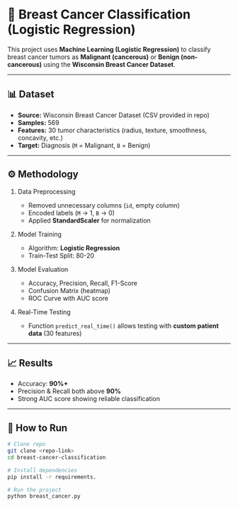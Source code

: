 # 🧬 Breast Cancer Classification (Logistic Regression)

This project uses **Machine Learning (Logistic Regression)** to classify breast cancer tumors as **Malignant (cancerous)** or **Benign (non-cancerous)** using the **Wisconsin Breast Cancer Dataset**.  

---

## 📊 Dataset
- **Source:** Wisconsin Breast Cancer Dataset (CSV provided in repo)  
- **Samples:** 569  
- **Features:** 30 tumor characteristics (radius, texture, smoothness, concavity, etc.)  
- **Target:** Diagnosis (`M` = Malignant, `B` = Benign)  

---

## ⚙️ Methodology
1. Data Preprocessing  
   - Removed unnecessary columns (`id`, empty column)  
   - Encoded labels (`M` → 1, `B` → 0)  
   - Applied **StandardScaler** for normalization  

2. Model Training  
   - Algorithm: **Logistic Regression**  
   - Train-Test Split: 80-20  

3. Model Evaluation  
   - Accuracy, Precision, Recall, F1-Score  
   - Confusion Matrix (heatmap)  
   - ROC Curve with AUC score  

4. Real-Time Testing  
   - Function `predict_real_time()` allows testing with **custom patient data** (30 features)  

---

## 📈 Results
- Accuracy: **90%+**  
- Precision & Recall both above **90%**  
- Strong AUC score showing reliable classification  

---

## 🚀 How to Run
```bash
# Clone repo
git clone <repo-link>
cd breast-cancer-classification

# Install dependencies
pip install -r requirements.

# Run the project
python breast_cancer.py
